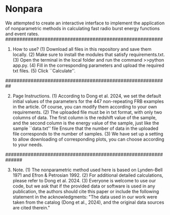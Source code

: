 # Nonpara
We attempted to create an interactive interface to implement the application of nonparametric methods in calculating fast radio burst energy functions and event rates.
########################################################
1. How to use?
   (1) Download all files in this repository and save them locally.
   (2) Make sure to install the modules that satisfy requirements.txt.
   (3) Open the terminal in the local folder and run the command >>python app.py.
   (4) Fill in the corresponding parameters and upload the required txt files.
   (5) Click ``Calculate''.

##########################################################

2. Page Instructions.
   (1) According to Dong et al. 2024, we set the default initial values ​​of the parameters for the 447 non-repeating FRB examples in the article.
       Of course, you can modify them according to your own requirements.
   (2) The uploaded file must be in txt format, with only two columns of data.
       The first column is the redshift value of the sample, and the second column is the energy value of the sample, just like the sample ``data.txt'' file
       Ensure that the number of data in the uploaded file corresponds to the number of samples.
   (3) We have set up a setting to allow downloading of corresponding plots, you can choose according to your needs.

##############################################################

3. Note.
   (1) The nonparametric method used here is based on Lynden-Bell 1971 and Efron & Petrosian 1992.
   (2) For additional detailed calculations, please refer to Dong et al. 2024.
   (3) Everyone is welcome to use our code, but we ask that if the provided data or software is used in any publication, the authors should cite this paper or              include the following statement in the acknowledgments:
       "The data used in our work were taken from the catalog (Dong et al., 2024), and the original data sources are cited therein."
